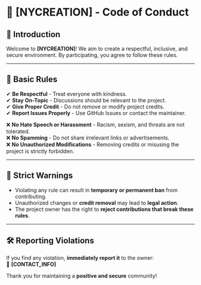 # 🚦 [NYCREATION] - Code of Conduct

## 📢 Introduction
Welcome to **[NYCREATION]**! We aim to create a respectful, inclusive, and secure environment. By participating, you agree to follow these rules.

---

## 📜 Basic Rules
✔ **Be Respectful** - Treat everyone with kindness.  
✔ **Stay On-Topic** - Discussions should be relevant to the project.  
✔ **Give Proper Credit** - Do not remove or modify project credits.  
✔ **Report Issues Properly** - Use GitHub Issues or contact the maintainer.  

❌ **No Hate Speech or Harassment** - Racism, sexism, and threats are not tolerated.  
❌ **No Spamming** - Do not share irrelevant links or advertisements.  
❌ **No Unauthorized Modifications** - Removing credits or misusing the project is strictly forbidden.  

---

## 🚫 Strict Warnings
- Violating any rule can result in **temporary or permanent ban** from contributing.  
- Unauthorized changes or **credit removal** may lead to **legal action**.  
- The project owner has the right to **reject contributions that break these rules**.  

---

## 🛠 Reporting Violations
If you find any violation, **immediately report it** to the owner:  
📩 **[CONTACT_INFO]**  

Thank you for maintaining a **positive and secure** community!
